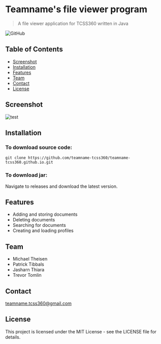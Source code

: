 # Teamname's file viewer program
> A file viewer application for TCSS360 written in Java

![GitHub](https://img.shields.io/github/license/teamname-tcss360/teamname-tcss360.github.io)

## Table of Contents

- [Screenshot](#screenshot)
- [Installation](#installation)
- [Features](#features)
- [Team](#team)
- [Contact](#contact)
- [License](#license)

## Screenshot

![test](imgs/fileview.PNG)

## Installation

### To download source code:
`git clone https://github.com/teamname-tcss360/teamname-tcss360.github.io.git`

### To download jar:
Navigate to releases and download the latest version.

## Features
- Adding and storing documents
- Deleting documents
- Searching for documents
- Creating and loading profiles

## Team
* Michael Theisen
* Patrick Tibbals
* Jasharn Thiara
* Trevor Tomlin

## Contact
teamname.tcss360@gmail.com

## License
This project is licensed under the  MIT License - see the LICENSE file for details.
